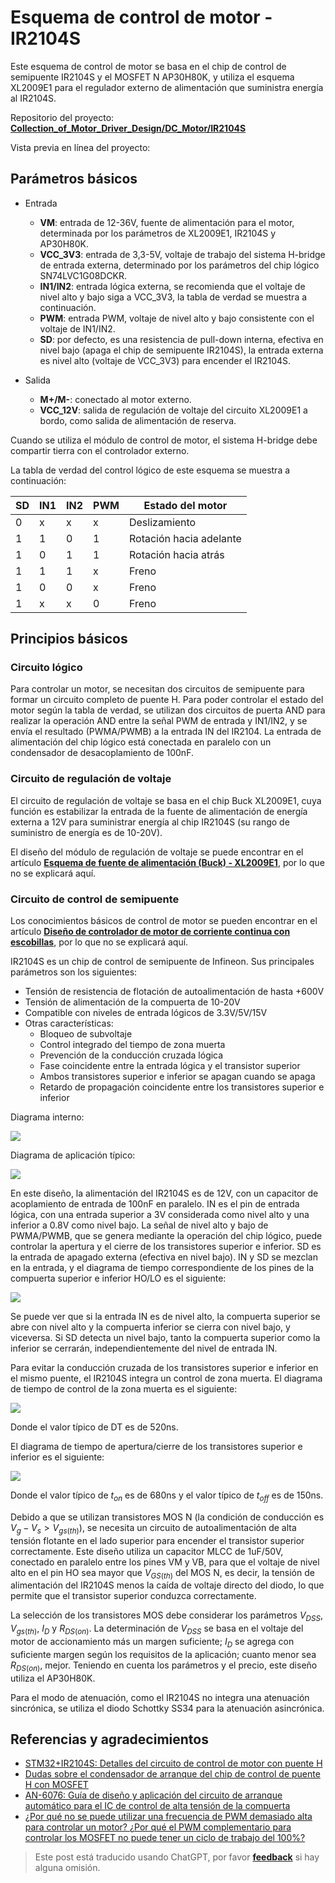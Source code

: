 # Esquema de control de motor - IR2104S

Este esquema de control de motor se basa en el chip de control de semipuente IR2104S y el MOSFET N AP30H80K, y utiliza el esquema XL2009E1 para el regulador externo de alimentación que suministra energía al IR2104S.

Repositorio del proyecto: [**Collection_of_Motor_Driver_Design/DC_Motor/IR2104S**](https://github.com/linyuxuanlin/Collection_of_Motor_Driver_Design/tree/main/DC_Motor/IR2104S)

Vista previa en línea del proyecto:

<div class="altium-iframe-viewer">
  <div
    class="altium-ecad-viewer"
    data-project-src="https://github.com/linyuxuanlin/Collection_of_Motor_Driver_Design/raw/main/DC_Motor/IR2104S/IR2104S.zip"
  ></div>
</div>

## Parámetros básicos

- Entrada
  - **VM**: entrada de 12-36V, fuente de alimentación para el motor, determinada por los parámetros de XL2009E1, IR2104S y AP30H80K.
  - **VCC_3V3**: entrada de 3,3-5V, voltaje de trabajo del sistema H-bridge de entrada externa, determinado por los parámetros del chip lógico SN74LVC1G08DCKR.
  - **IN1/IN2**: entrada lógica externa, se recomienda que el voltaje de nivel alto y bajo siga a VCC_3V3, la tabla de verdad se muestra a continuación.
  - **PWM**: entrada PWM, voltaje de nivel alto y bajo consistente con el voltaje de IN1/IN2.
  - **SD**: por defecto, es una resistencia de pull-down interna, efectiva en nivel bajo (apaga el chip de semipuente IR2104S), la entrada externa es nivel alto (voltaje de VCC_3V3) para encender el IR2104S.

- Salida
  - **M+/M-**: conectado al motor externo.
  - **VCC_12V**: salida de regulación de voltaje del circuito XL2009E1 a bordo, como salida de alimentación de reserva.

Cuando se utiliza el módulo de control de motor, el sistema H-bridge debe compartir tierra con el controlador externo.

La tabla de verdad del control lógico de este esquema se muestra a continuación:

| SD  | IN1 | IN2 | PWM | Estado del motor |
| --- | --- | --- | --- | --------------- |
| 0   | x   | x   | x   | Deslizamiento     |
| 1   | 1   | 0   | 1   | Rotación hacia adelante     |
| 1   | 0   | 1   | 1   | Rotación hacia atrás     |
| 1   | 1   | 1   | x   | Freno     |
| 1   | 0   | 0   | x   | Freno     |
| 1   | x   | x   | 0   | Freno     |

## Principios básicos

### Circuito lógico

Para controlar un motor, se necesitan dos circuitos de semipuente para formar un circuito completo de puente H. Para poder controlar el estado del motor según la tabla de verdad, se utilizan dos circuitos de puerta AND para realizar la operación AND entre la señal PWM de entrada y IN1/IN2, y se envía el resultado (PWMA/PWMB) a la entrada IN del IR2104. La entrada de alimentación del chip lógico está conectada en paralelo con un condensador de desacoplamiento de 100nF.

### Circuito de regulación de voltaje

El circuito de regulación de voltaje se basa en el chip Buck XL2009E1, cuya función es estabilizar la entrada de la fuente de alimentación de energía externa a 12V para suministrar energía al chip IR2104S (su rango de suministro de energía es de 10-20V).

El diseño del módulo de regulación de voltaje se puede encontrar en el artículo [**Esquema de fuente de alimentación (Buck) - XL2009E1**](https://wiki-power.com/es/%E7%94%B5%E6%BA%90%E6%96%B9%E6%A1%88%EF%BC%88Buck%EF%BC%89-XL2009E1), por lo que no se explicará aquí.

### Circuito de control de semipuente

Los conocimientos básicos de control de motor se pueden encontrar en el artículo [**Diseño de controlador de motor de corriente continua con escobillas**](https://wiki-power.com/es/%E7%9B%B4%E6%B5%81%E6%9C%89%E5%88%B7%E7%94%B5%E6%9C%BA%E9%A9%B1%E5%8A%A8%E7%9A%84%E8%AE%BE%E8%AE%A1), por lo que no se explicará aquí.

IR2104S es un chip de control de semipuente de Infineon. Sus principales parámetros son los siguientes:

- Tensión de resistencia de flotación de autoalimentación de hasta +600V
- Tensión de alimentación de la compuerta de 10-20V
- Compatible con niveles de entrada lógicos de 3.3V/5V/15V
- Otras características:
  - Bloqueo de subvoltaje
  - Control integrado del tiempo de zona muerta
  - Prevención de la conducción cruzada lógica
  - Fase coincidente entre la entrada lógica y el transistor superior
  - Ambos transistores superior e inferior se apagan cuando se apaga
  - Retardo de propagación coincidente entre los transistores superior e inferior

Diagrama interno:

![](https://f004.backblazeb2.com/file/wiki-media/img/20220407155726.png)

Diagrama de aplicación típico:

![](https://f004.backblazeb2.com/file/wiki-media/img/20220407155457.png)

En este diseño, la alimentación del IR2104S es de 12V, con un capacitor de acoplamiento de entrada de 100nF en paralelo. IN es el pin de entrada lógica, con una entrada superior a 3V considerada como nivel alto y una inferior a 0.8V como nivel bajo. La señal de nivel alto y bajo de PWMA/PWMB, que se genera mediante la operación del chip lógico, puede controlar la apertura y el cierre de los transistores superior e inferior. SD es la entrada de apagado externa (efectiva en nivel bajo). IN y SD se mezclan en la entrada, y el diagrama de tiempo correspondiente de los pines de la compuerta superior e inferior HO/LO es el siguiente:

![](https://f004.backblazeb2.com/file/wiki-media/img/20220407153203.png)

Se puede ver que si la entrada IN es de nivel alto, la compuerta superior se abre con nivel alto y la compuerta inferior se cierra con nivel bajo, y viceversa. Si SD detecta un nivel bajo, tanto la compuerta superior como la inferior se cerrarán, independientemente del nivel de entrada IN.

Para evitar la conducción cruzada de los transistores superior e inferior en el mismo puente, el IR2104S integra un control de zona muerta. El diagrama de tiempo de control de la zona muerta es el siguiente:

![](https://f004.backblazeb2.com/file/wiki-media/img/20220407153300.png)

Donde el valor típico de DT es de 520ns.

El diagrama de tiempo de apertura/cierre de los transistores superior e inferior es el siguiente:

![](https://f004.backblazeb2.com/file/wiki-media/img/20220407153941.png)

Donde el valor típico de $t_{on}$ es de 680ns y el valor típico de $t_{off}$ es de 150ns.

Debido a que se utilizan transistores MOS N (la condición de conducción es $V_g-V_s>V_{gs(th)}$), se necesita un circuito de autoalimentación de alta tensión flotante en el lado superior para encender el transistor superior correctamente. Este diseño utiliza un capacitor MLCC de 1uF/50V, conectado en paralelo entre los pines VM y VB, para que el voltaje de nivel alto en el pin HO sea mayor que $V_{GS(th)}$ del MOS N, es decir, la tensión de alimentación del IR2104S menos la caída de voltaje directo del diodo, lo que permite que el transistor superior conduzca correctamente.

La selección de los transistores MOS debe considerar los parámetros $V_{DSS}$, $V_{gs(th)}$, $I_D$ y $R_{DS(on)}$. La determinación de $V_{DSS}$ se basa en el voltaje del motor de accionamiento más un margen suficiente; $I_D$ se agrega con suficiente margen según los requisitos de la aplicación; cuanto menor sea $R_{DS(on)}$, mejor. Teniendo en cuenta los parámetros y el precio, este diseño utiliza el AP30H80K.

Para el modo de atenuación, como el IR2104S no integra una atenuación sincrónica, se utiliza el diodo Schottky SS34 para la atenuación asincrónica.

## Referencias y agradecimientos

- [STM32+IR2104S: Detalles del circuito de control de motor con puente H](https://blog.csdn.net/qq_39400113/article/details/108909800)
- [Dudas sobre el condensador de arranque del chip de control de puente H con MOSFET](https://www.amobbs.com/thread-5716927-1-1.html)
- [AN-6076: Guía de diseño y aplicación del circuito de arranque automático para el IC de control de alta tensión de la compuerta](http://file.elecfans.com/web1/M00/0E/2C/pIYBAFocSwiAd48MAA0ls-d5YeY046.pdf)
- [¿Por qué no se puede utilizar una frecuencia de PWM demasiado alta para controlar un motor? ¿Por qué el PWM complementario para controlar los MOSFET no puede tener un ciclo de trabajo del 100%?](https://blog.csdn.net/weixin_39883129/article/details/111642277)

> Este post está traducido usando ChatGPT, por favor [**feedback**](https://github.com/linyuxuanlin/Wiki_MkDocs/issues/new) si hay alguna omisión.